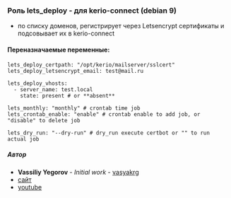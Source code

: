 ### Роль lets_deploy - для kerio-connect (debian 9)
- по списку доменов, регистрирует через Letsencrypt сертификаты и подсовывает их в kerio-connect

#### Переназначаемые переменные:
```
lets_deploy_certpath: "/opt/kerio/mailserver/sslcert"
lets_deploy_letsencrypt_email: test@mail.ru

lets_deploy_vhosts:
  - server_name: test.local
    state: present # or **absent**

lets_monthly: "monthly" # crontab time job
lets_crontab_enable: "enable" # crontab enable to add job, or "disable" to delete job

lets_dry_run: "--dry-run" # dry_run execute certbot or "" to run actual job
```

##### Автор
- **Vassiliy Yegorov** - *Initial work* - [vasyakrg](https://github.com/vasyakrg)
- [сайт](vk.com/realmanual)
- [youtube](youtube.com/realmanual)
